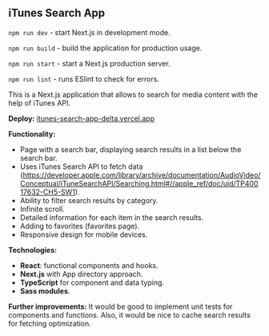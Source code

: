 ## iTunes Search App

`npm run dev` - start Next.js in development mode.

`npm run build` - build the application for production usage.

`npm run start` - start a Next.js production server.

`npm run lint` - runs ESlint to check for errors.

This is a Next.js application that allows to search for media content with the help of iTunes API. 

**Deploy:** [itunes-search-app-delta.vercel.app](https://itunes-search-app-delta.vercel.app/)

**Functionality:**
   - Page with a search bar, displaying search results in a list below the search bar.
   - Uses iTunes Search API to fetch data (https://developer.apple.com/library/archive/documentation/AudioVideo/Conceptual/iTuneSearchAPI/Searching.html#//apple_ref/doc/uid/TP40017632-CH5-SW1).
   - Ability to filter search results by category.
   - Infinite scroll.
   - Detailed information for each item in the search results.
   - Adding to favorites (favorites page).
   - Responsive design for mobile devices.

**Technologies:**
   - **React**: functional components and hooks.
   - **Next.js** with App directory approach.
   - **TypeScript** for component and data typing.
   - **Sass modules**.

**Further improvements:** 
It would be good to implement unit tests for components and functions. Also, it would be nice to cache search results for fetching optimization.
